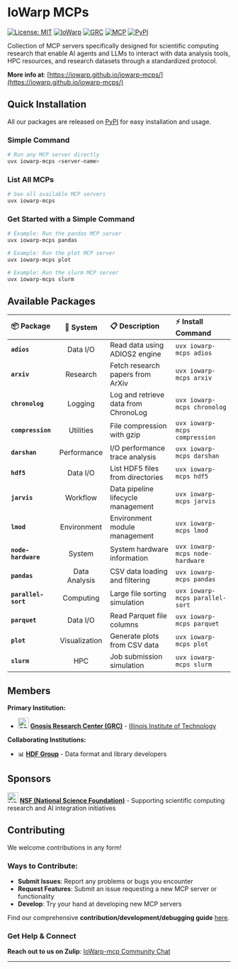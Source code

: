 # IoWarp MCPs

[![License: MIT](https://img.shields.io/badge/License-MIT-yellow.svg)](https://opensource.org/licenses/MIT)
[![IoWarp](https://img.shields.io/badge/IoWarp-GitHub-blue.svg)](http://github.com/iowarp)
[![GRC](https://img.shields.io/badge/GRC-Website-blue.svg)](https://grc.iit.edu/)
[![MCP](https://img.shields.io/badge/MCP-Protocol-purple.svg)](https://modelcontextprotocol.io/)
[![PyPI](https://img.shields.io/badge/PyPI-Package-green.svg)](https://pypi.org/project/iowarp-mcps/)

Collection of MCP servers specifically designed for scientific computing research that enable AI agents and LLMs to interact with data analysis tools, HPC resources, and research datasets through a standardized protocol.

**More info at**: [https://iowarp.github.io/iowarp-mcps/](https://iowarp.github.io/iowarp-mcps/)

## Quick Installation

All our packages are released on [PyPI](https://pypi.org/project/iowarp-mcps/) for easy installation and usage.

### Simple Command

```bash
# Run any MCP server directly
uvx iowarp-mcps <server-name>
```

### List All MCPs

```bash
# See all available MCP servers
uvx iowarp-mcps
```

### Get Started with a Simple Command

```bash
# Example: Run the pandas MCP server
uvx iowarp-mcps pandas

# Example: Run the plot MCP server  
uvx iowarp-mcps plot

# Example: Run the slurm MCP server
uvx iowarp-mcps slurm
```

## Available Packages

<div align="center">

| 📦 **Package** | 🔧 **System** | 📋 **Description** | ⚡ **Install Command** |
|:---|:---:|:---|:---|
| **`adios`** | Data I/O | Read data using ADIOS2 engine | `uvx iowarp-mcps adios` |
| **`arxiv`** | Research | Fetch research papers from ArXiv | `uvx iowarp-mcps arxiv` |
| **`chronolog`** | Logging | Log and retrieve data from ChronoLog | `uvx iowarp-mcps chronolog` |
| **`compression`** | Utilities | File compression with gzip | `uvx iowarp-mcps compression` |
| **`darshan`** | Performance | I/O performance trace analysis | `uvx iowarp-mcps darshan` |
| **`hdf5`** | Data I/O | List HDF5 files from directories | `uvx iowarp-mcps hdf5` |
| **`jarvis`** | Workflow | Data pipeline lifecycle management | `uvx iowarp-mcps jarvis` |
| **`lmod`** | Environment | Environment module management | `uvx iowarp-mcps lmod` |
| **`node-hardware`** | System | System hardware information | `uvx iowarp-mcps node-hardware` |
| **`pandas`** | Data Analysis | CSV data loading and filtering | `uvx iowarp-mcps pandas` |
| **`parallel-sort`** | Computing | Large file sorting simulation | `uvx iowarp-mcps parallel-sort` |
| **`parquet`** | Data I/O | Read Parquet file columns | `uvx iowarp-mcps parquet` |
| **`plot`** | Visualization | Generate plots from CSV data | `uvx iowarp-mcps plot` |
| **`slurm`** | HPC | Job submission simulation | `uvx iowarp-mcps slurm` |

</div>

## Members

**Primary Institution:**
- <img src="https://grc.iit.edu/img/logo.png" alt="GRC Logo" width="24" height="24"> **[Gnosis Research Center (GRC)](https://grc.iit.edu/)** - [Illinois Institute of Technology](https://www.iit.edu/)

**Collaborating Institutions:**
- 📊 **[HDF Group](https://www.hdfgroup.org/)** - Data format and library developers
<!-- - **[University of Utah](https://www.utah.edu/)** - Research collaboration   -->


## Sponsors

<img src="https://www.nsf.gov/themes/custom/nsf_theme/components/molecules/logo/logo-desktop.png" alt="NSF Logo" width="24" height="24"> **[NSF (National Science Foundation)](https://www.nsf.gov/)** - Supporting scientific computing research and AI integration initiatives

## Contributing

We welcome contributions in any form!

### Ways to Contribute:

- **Submit Issues**: Report any problems or bugs you encounter
- **Request Features**: Submit an issue requesting a new MCP server or functionality
- **Develop**: Try your hand at developing new MCP servers

Find our comprehensive **contribution/development/debugging guide** [here](https://github.com/iowarp/iowarp-mcps/wiki/Contribution).

### Get Help & Connect

**Reach out to us on Zulip**: [IoWarp-mcp Community Chat](https://grc.zulipchat.com/#narrow/channel/518574-iowarp-mcps)

---